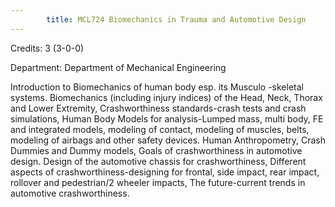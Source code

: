 ```yaml
---
        title: MCL724 Biomechanics in Trauma and Automotive Design
---
```

Credits: 3 (3-0-0)

Department: Department of Mechanical Engineering

Introduction to Biomechanics of human body esp. its Musculo -skeletal systems. Biomechanics (including injury indices) of the Head, Neck, Thorax and Lower Extremity, Crashworthiness standards-crash tests and crash simulations, Human Body Models for analysis-Lumped mass, multi body, FE and integrated models, modeling of contact, modeling of muscles, belts, modeling of airbags and other safety devices. Human Anthropometry, Crash Dummies and Dummy models, Goals of crashworthiness in automotive design. Design of the automotive chassis for crashworthiness, Different aspects of crashworthiness-designing for frontal, side impact, rear impact, rollover and pedestrian/2 wheeler impacts, The future-current trends in automotive crashworthiness.